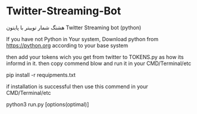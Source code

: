 # Twitter-Streaming-Bot
هشتگ شمار توییتر با پایتون Twitter Streaming bot (python)

If you have not Python in Your system, Download python from https://python.org according to your base system

then add your tokens wich you get from twitter to TOKENS.py as how its informd in it.
then copy commend blow and run it in your CMD/Terminal/etc

pip install -r requipments.txt

if installation is successful then use this commend in your CMD/Terminal/etc

python3 run.py [options(optimal)]


